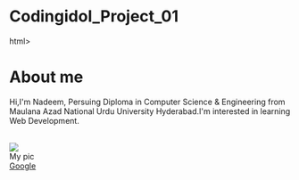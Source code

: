# Codingidol_Project_01

html>
<head>  
  <title> My first webpage </title>
  <link href="style.css"
    rel="stylesheet"
</head>

<body>
  <h1>
     About me
  </h1>
  <p>
    Hi,I'm Nadeem, Persuing Diploma in Computer Science & Engineering from Maulana Azad National Urdu University Hyderabad.I'm interested in learning Web Development. 
     
  </p><br>
  <img src="/storage/emulated/0/Pictures/IMG_20230628_221150.jpg" /><br>My pic<br>
<a href="https://www.google.com/">Google</a>
    
</body>

</html>
